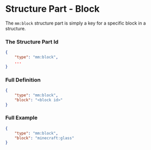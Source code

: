 # Structure Part - Block

The `mm:block` structure part is simply a key for a specific block in a structure.

### The Structure Part Id
```json
{
    "type": "mm:block",
    ...
}
```

### Full Definition
```json
{
    "type": "mm:block",
    "block": "<block id>"
}
```

### Full Example
```json
{
    "type": "mm:block",
    "block": "minecraft:glass"
}
```